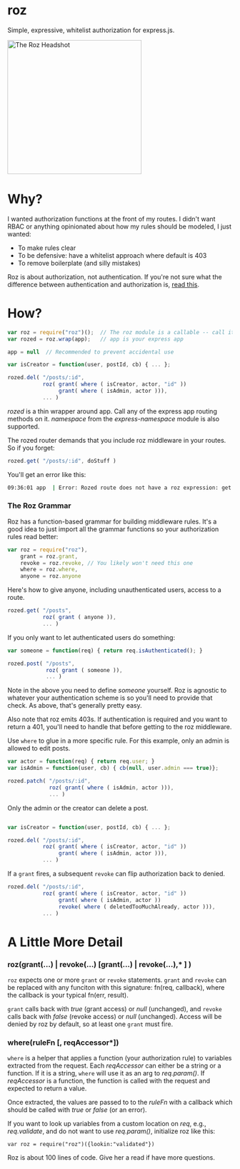 roz
===
Simple, expressive, whitelist authorization for express.js.

[<img src="https://raw.github.com/nomic/roz/master/roz-night-court.jpg"
     alt="The Roz Headshot"
     height="300px"/>](http://www.imdb.com/title/tt0086770/)

Why?
====
I wanted authorization functions at the front of my routes.  I didn't want RBAC
or anything opinionated about how my rules should be modeled, I just wanted:

* To make rules clear
* To be defensive: have a whitelist approach where default is 403
* To remove boilerplate (and silly mistakes)

Roz is about authorization, not authentication.  If you're not sure what the
difference between authentication and authorization is,
[read this](http://en.wikipedia.org/wiki/Authentication#Authorization).

How?
====
```js
var roz = require("roz")();  // The roz module is a callable -- call it
var rozed = roz.wrap(app);   // app is your express app

app = null  // Recommended to prevent accidental use

var isCreator = function(user, postId, cb) { ... };

rozed.del( "/posts/:id",
           roz( grant( where ( isCreator, actor, "id" ))
                grant( where ( isAdmin, actor ))),
           ... )

```

*rozed* is a thin wrapper around app.  Call any of the express app routing
methods on it.  *namespace* from the *express-namespace* module is also supported.

The rozed router demands that you include roz middleware in your routes.  So
if you forget:
```js
rozed.get( "/posts/:id", doStuff )
```
You'll get an error like this:
```bash
09:36:01 app  | Error: Rozed route does not have a roz expression: get /posts/:id
```

### The Roz Grammar

Roz has a function-based grammar for building middleware rules. It's a good
idea to just import all the grammar functions so your authorization rules
read better:
```js
var roz = require("roz"),
    grant = roz.grant,
    revoke = roz.revoke, // You likely won't need this one
    where = roz.where,
    anyone = roz.anyone
```

Here's how to give anyone, including unauthenticated users, access to a route.
```js
rozed.get( "/posts",
           roz( grant ( anyone )),
           ... )
```

If you only want to let authenticated users do something:
```js
var someone = function(req) { return req.isAuthenticated(); }

rozed.post( "/posts",
            roz( grant ( someone )),
            ... )
```

Note in the above you need to define *someone* yourself.  Roz is agnostic to
whatever your authentication scheme is so you'll need to provide that check.  As
above, that's generally pretty easy.

Also note that roz emits 403s.  If authentication is required and you want to
return a 401, you'll need to handle that before getting to the roz middleware.


Use `where` to glue in a more specific rule.  For this example, only
an admin is allowed to edit posts.
```js
var actor = function(req) { return req.user; }
var isAdmin = function(user, cb) { cb(null, user.admin === true)};

rozed.patch( "/posts/:id",
             roz( grant( where ( isAdmin, actor ))),
             ... )
```

Only the admin or the creator can delete a post.
```js

var isCreator = function(user, postId, cb) { ... };

rozed.del( "/posts/:id",
           roz( grant( where ( isCreator, actor, "id" ))
                grant( where ( isAdmin, actor ))),
           ... )
```

If a `grant` fires, a subsequent `revoke` can flip authorization back
to denied.
```js
rozed.del( "/posts/:id",
           roz( grant( where ( isCreator, actor, "id" ))
                grant( where ( isAdmin, actor ))
                revoke( where ( deletedTooMuchAlready, actor ))),
           ... )
```

A Little More Detail
====================

### roz(grant(...) | revoke(...) [grant(...) | revoke(...),* ] )
`roz` expects one or more `grant` or `revoke` statements.  `grant`
and `revoke` can be replaced with any funciton with this signature:
fn(req, callback), where the callback is your typical fn(err, result).

`grant` calls back with *true* (grant access) or *null* (unchanged),
and `revoke` calls back with *false* (revoke access) or *null* (unchanged).
Access will be denied by roz by default, so at least one `grant` must fire.

### where(ruleFn [, reqAccessor*])
`where` is a helper that applies a function (your authorization rule) to
variables extracted from the request.  Each *reqAccessor* can either be a
string or a function.  If it is a string, `where` will use it as an arg to
*req.param()*.  If *reqAccessor* is a function, the function is called with the
request and expected to return a value.

Once extracted, the values are passed to to the *ruleFn* with a callback which
should be called with *true* or *false* (or an error).

If you want to look up variables from a custom location on *req*, e.g.,
*req.validate*, and do not want to use *req.param()*, initialize
roz like this:
```
var roz = require("roz")({lookin:"validated"})
```

Roz is about 100 lines of code.  Give her a read if have more questions.

